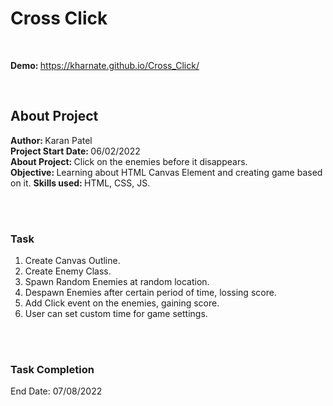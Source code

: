 # Cross Click
<br>

<strong>Demo: </Strong> https://kharnate.github.io/Cross_Click/

<br>

## About Project
<strong>Author: </strong> Karan Patel <br>
<strong>Project Start Date: </strong>06/02/2022 <br>
<strong>About Project: </strong> Click on the enemies before it disappears. <br>
<strong>Objective: </strong>Learning about HTML Canvas Element and creating game based on it.
<strong>Skills used: </strong> HTML, CSS, JS.

<br>
<br>

### Task
1. Create Canvas Outline.
2. Create Enemy Class.
3. Spawn Random Enemies at random location.
4. Despawn Enemies after certain period of time, lossing score.
5. Add Click event on the enemies, gaining score.
6. User can set custom time for game settings.

<br>
<br>

### Task Completion<br>
End Date: 07/08/2022

<br>
<br>
